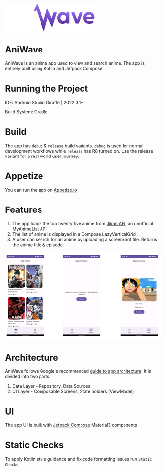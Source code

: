 ![AniWave](docs/screenshots/aniwave_logo.png "AniWave")

# AniWave

AniWave is an anime app used to view and search anime. The app is entirely built using Kotlin and
Jetpack Compose.

# Running the Project

IDE: Android Studio Giraffe | 2022.3.1+

Build System: Gradle

# Build

The app has `debug` & `release` build variants. `debug` is used for normal development workflows
while `release` has R8 turned on. Use the release variant for a real world user journey.

# Appetize

You can run the app on [Appetize.io](https://appetize.io/app/65qlvo72l5dbek24773yncba2u)

# Features

1. The app loads the top twenty five anime from [Jikan API](https://docs.api.jikan.moe/), an
   unofficial [MyAnimeList](https://myanimelist.net/) API
2. The list of anime is displayed in a Compose LazyVerticalGrid
3. A user can search for an anime by uploading a screenshot file. Returns the anime title & episode

<img src="docs/screenshots/app-screenshot.png"/>

# Architecture

AniWave follows Google's recommended
[guide to app architecture](https://developer.android.com/topic/architecture).
It is divided into two parts:

1. Data Layer - Repository, Data Sources
2. UI Layer - Composable Screens, State holders (ViewModel)

# UI

The app UI is built with [Jetpack Compose](https://developer.android.com/jetpack/compose) Material3
components

# Static Checks

To apply Kotlin style guidance and fix code formatting issues run `Static Checks`
